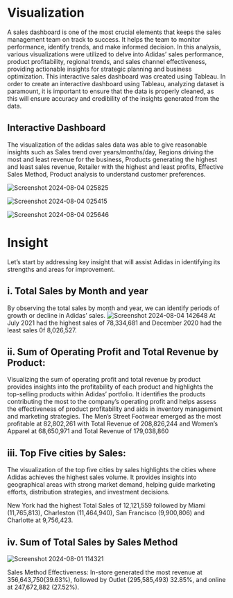 # Visualization #
A sales dashboard is one of the most crucial elements that keeps the sales management team on track to success. It helps the team to monitor performance, identify trends, and make informed decision.
In this analysis, various visualizations were utilized to delve into Adidas’ sales performance, product profitability, regional trends, and sales channel effectiveness, providing actionable insights for strategic planning and business optimization. This interactive sales dashboard was created using Tableau.
In order to create an interactive dashboard using Tableau, analyzing dataset is paramount, it is important to ensure that the data is properly cleaned, as this will ensure accuracy and credibility of the insights generated from the data.

## Interactive Dashboard ##
The visualization of the adidas sales data was able to give reasonable insights such as Sales trend over years/months/day, Regions driving the most and least revenue for the business, Products generating the highest and least sales revenue, Retailer with the highest and least profits, Effective Sales Method, Product analysis to understand customer preferences.

![Screenshot 2024-08-04 025825](https://github.com/user-attachments/assets/96d26e7c-c6fe-4e69-ae19-d919a7eedef5)

![Screenshot 2024-08-04 025415](https://github.com/user-attachments/assets/bfd96d0d-d1df-41c8-81f5-04559fdf3fb3)

![Screenshot 2024-08-04 025646](https://github.com/user-attachments/assets/01b5524c-e127-462c-b056-e0b81368a7f1)

# Insight #
Let’s start by addressing key insight that will assist Adidas in identifying its strengths and areas for improvement.

## i. Total Sales by Month and year  ##
By observing the total sales by month and year, we can identify periods of growth or decline in Adidas’ sales.
![Screenshot 2024-08-04 142648](https://github.com/user-attachments/assets/2a8db919-c5e3-4e48-9b91-6a2cef470a69)
At July 2021 had the highest sales of 78,334,681 and December 2020 had the least sales 0f 8,026,527.

## ii. Sum of Operating Profit and Total Revenue by Product:  ##
Visualizing the sum of operating profit and total revenue by product provides insights into the profitability of each product and highlights the top-selling products within Adidas’ portfolio. It identifies the products contributing the most to the company’s operating profit and helps assess the effectiveness of product profitability and aids in inventory management and marketing strategies.
The Men’s Street Footwear emerged as the most profitable at 82,802,261 with Total Revenue of 208,826,244 and Women’s Apparel at 68,650,971 and Total Revenue of 179,038,860

## iii. Top Five cities by Sales:  ##
The visualization of the top five cities by sales highlights the cities where Adidas achieves the highest sales volume. It provides insights into geographical areas with strong market demand, helping guide marketing efforts, distribution strategies, and investment decisions.

New York had the highest Total Sales of 12,121,559 followed by Miami (11,765,813), Charleston (11,464,940), San Francisco (9,900,806) and Charlotte at 9,756,423.

## iv. Sum of Total Sales by Sales Method  ##

![Screenshot 2024-08-01 114321](https://github.com/user-attachments/assets/66d2ee60-33cc-48ba-ad34-34d2b600453a)

Sales Method Effectiveness: In-store generated the most revenue at 356,643,750(39.63%), followed by Outlet (295,585,493) 32.85%, and online at 247,672,882 (27.52%).



